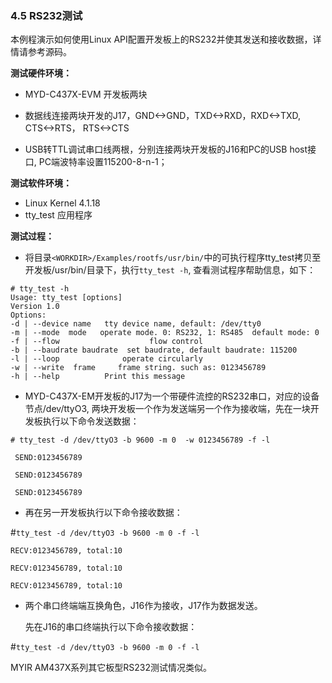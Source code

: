 ### 4.5 RS232测试

本例程演示如何使用Linux API配置开发板上的RS232并使其发送和接收数据，详情请参考源码。

**测试硬件环境：**

* MYD-C437X-EVM 开发板两块

* 数据线连接两块开发的J17，GND&lt;-&gt;GND，TXD&lt;-&gt;RXD，RXD&lt;-&gt;TXD, CTS&lt;-&gt;RTS， RTS&lt;-&gt;CTS

* USB转TTL调试串口线两根，分别连接两块开发板的J16和PC的USB host接口, PC端波特率设置115200-8-n-1；

**测试软件环境：**

* Linux Kernel 4.1.18   
* tty\_test 应用程序  

**测试过程：**

* 将目录`<WORKDIR>/Examples/rootfs/usr/bin/`中的可执行程序tty\_test拷贝至开发板/usr/bin/目录下，执行`tty_test -h`, 查看测试程序帮助信息，如下： 

```\`
# tty_test -h
Usage: tty_test [options]
Version 1.0
Options:
-d | --device name   tty device name, default: /dev/tty0
-m | --mode  mode   operate mode. 0: RS232, 1: RS485  default mode: 0 
-f | --flow                    flow control 
-b | --baudrate baudrate  set baudrate, default baudrate: 115200 
-l | --loop              operate circularly 
-w | --write  frame     frame string. such as: 0123456789 
-h | --help          Print this message
```

* MYD-C437X-EM开发板的J17为一个带硬件流控的RS232串口，对应的设备节点/dev/ttyO3, 两块开发板一个作为发送端另一个作为接收端，先在一块开发板执行以下命令发送数据：  

```
# tty_test -d /dev/ttyO3 -b 9600 -m 0  -w 0123456789 -f -l  

 SEND:0123456789
 
 SEND:0123456789
 
 SEND:0123456789
```

* 再在另一开发板执行以下命令接收数据：  

\#`tty_test -d /dev/ttyO3 -b 9600 -m 0 -f -l`

`RECV:0123456789, total:10 `

`RECV:0123456789, total:10 `

`RECV:0123456789, total:10`

* 两个串口终端端互换角色，J16作为接收，J17作为数据发送。

  先在J16的串口终端执行以下命令接收数据：

\#`tty_test -d /dev/ttyO3 -b 9600 -m 0 -f -l`

MYIR AM437X系列其它板型RS232测试情况类似。

